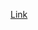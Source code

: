 [Link](https://nbviewer.jupyter.org/github/krasserm/bayesian-machine-learning/blob/master/variational_autoencoder.ipynb)
